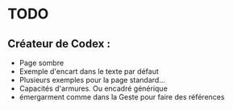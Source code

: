 # TODO

## Créateur de Codex :

- Page sombre
- Exemple d'encart dans le texte par défaut
- Plusieurs exemples pour la page standard...
- Capacités d'armures. Ou encadré générique
- émergarment comme dans la Geste pour faire des références

